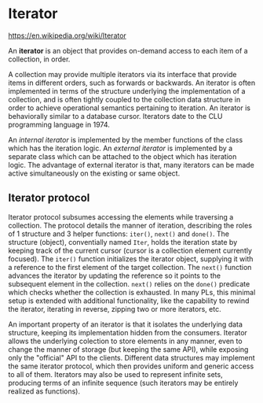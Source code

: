 # Iterator

https://en.wikipedia.org/wiki/Iterator

An **iterator** is an object that provides on-demand access to each item of a collection, in order.

A collection may provide multiple iterators via its interface that provide items in different orders, such as forwards or backwards. An iterator is often implemented in terms of the structure underlying the implementation of a collection, and is often tightly coupled to the collection data structure in order to achieve operational semantics pertaining to iteration. An iterator is behaviorally similar to a database cursor. Iterators date to the CLU programming language in 1974.

An *internal iterator* is implemented by the member functions of the class which has the iteration logic. An *external iterator* is implemented by a separate class which can be attached to the object which has iteration logic. The advantage of external iterator is that, many iterators can be made active simultaneously on the existing or same object.

## Iterator protocol

Iterator protocol subsumes accessing the elements while traversing a collection. The protocol details the manner of iteration, describing the roles of 1 structure and 3 helper functions: `iter()`, `next()` and `done()`. The structure (object), conventially named `Iter`, holds the iteration state by keeping track of the current cursor (cursor is a collection element currently focused). The `iter()` function initializes the iterator object, supplying it with a reference to the first element of the target collection. The `next()` function advances the iterator by updating the reference so it points to the subsequent element in the collection. `next()` relies on the `done()` predicate which checks whether the collection is exhausted. In many PLs, this minimal setup is extended with additional functionality, like the capability to rewind the iterator, iterating in reverse, zipping two or more iterators, etc.

An important property of an iterator is that it isolates the underlying data structure, keeping its implementation hidden from the consumers. Iterator allows the underlying colection to store elements in any manner, even to change the manner of storage (but keeping the same API), while exposing only the "official" API to the clients. Different data structures may implement the same iterator protocol, which then provides uniform and generic access to all of them. Iterators may also be used to represent infinite sets, producing terms of an infinite sequence (such iterators may be entirely realized as functions).
